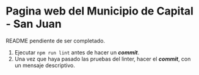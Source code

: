 # Pagina web del Municipio de Capital - San Juan

README pendiente de ser completado.

1. Ejecutar `npm run lint` antes de hacer un ***commit***.
2. Una vez que haya pasado las pruebas del linter, hacer el ***commit***, con un mensaje descriptivo.
